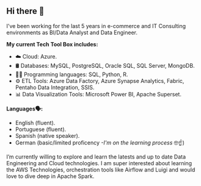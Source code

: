 ## Hi there 👋

I've been working for the last 5 years in e-commerce and IT Consulting environments as BI/Data Analyst and Data Engineer.

**My current Tech Tool Box includes:**
- ☁️ Cloud: Azure.
- 🛢️ Databases: MySQL, PostgreSQL, Oracle SQL, SQL Server, MongoDB.
- 👨‍💻 Programming languages: SQL, Python, R.
- ⚙️ ETL Tools: Azure Data Factory, Azure Synapse Analytics, Fabric, Pentaho Data Integration, SSIS.
- 📊 Data Visualization Tools: Microsoft Power BI, Apache Superset.

**Languages🗣️:**
- English (fluent).
- Portuguese (fluent).
- Spanish (native speaker).
- German (basic/limited proficency *-I'm on the learning process* 🤓☝️) 

I’m currently willing to explore and learn the latests and up to date Data Engineering and Cloud technologies. I am super interested about learning the AWS Technologies, orchestration tools like Airflow and Luigi and would love to dive deep in Apache Spark.
